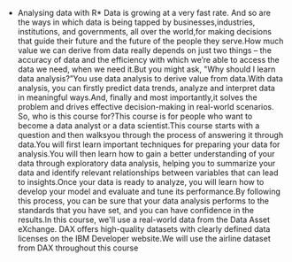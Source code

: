 * Analysing data with R*
Data is growing at a very fast rate.
And so are the ways in which data is being tapped by businesses,industries, institutions, and governments, all over the world,for making decisions that guide their future and the future of the
people they serve.How much value we can derive from data really depends on just two things – the accuracy of data and the efficiency with which we’re able to access the data we need,
when we need it.But you might ask, "Why should I learn data analysis?”You use data analysis to derive value from data.With data analysis, you can firstly predict data trends,
analyze and interpret data in meaningful ways.And, finally and most importantly,it solves the problem and drives effective decision-making in real-world scenarios.
So, who is this course for?This course is for people who want to become a data analyst or a data scientist.This course starts with a question and then walksyou through the process of
answering it through data.You will first learn important techniques for preparing your data for analysis.You will then learn how to gain a better understanding of your data
through exploratory data analysis, helping you to summarize your data and identify relevant relationships between variables that can lead to insights.Once your data is ready to analyze,
you will learn how to develop your model and evaluate and tune its performance.By following this process, you can be sure that your data analysis performs to the standards that you have set,
and you can have confidence in the results.In this course, we'll use a real-world data from the Data Asset eXchange.
DAX offers high-quality datasets with clearly defined data licenses on the IBM Developer website.We will use the airline dataset from DAX throughout this course
